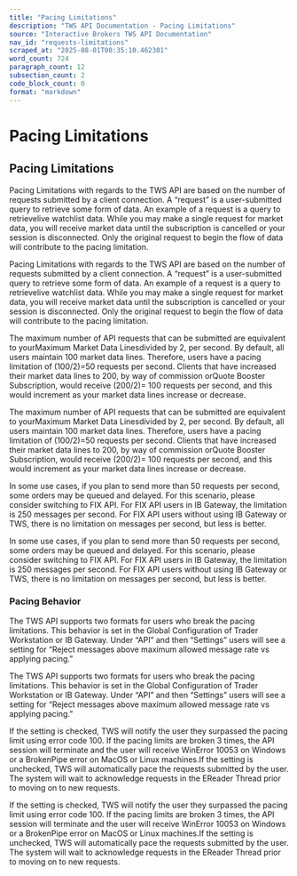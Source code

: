 ```yaml
---
title: "Pacing Limitations"
description: "TWS API Documentation - Pacing Limitations"
source: "Interactive Brokers TWS API Documentation"
nav_id: "requests-limitations"
scraped_at: "2025-08-01T00:35:10.462301"
word_count: 724
paragraph_count: 12
subsection_count: 2
code_block_count: 0
format: "markdown"
---
```


# Pacing Limitations

## Pacing Limitations

Pacing Limitations with regards to the TWS API are based on the number of requests submitted by a client connection. A “request” is a user-submitted query to retrieve some form of data.
An example of a request is a query to retrievelive watchlist data. While you may make a single request for market data, you will receive market data until the subscription is cancelled or your session is disconnected. Only the original request to begin the flow of data will contribute to the pacing limitation.

Pacing Limitations with regards to the TWS API are based on the number of requests submitted by a client connection. A “request” is a user-submitted query to retrieve some form of data.
An example of a request is a query to retrievelive watchlist data. While you may make a single request for market data, you will receive market data until the subscription is cancelled or your session is disconnected. Only the original request to begin the flow of data will contribute to the pacing limitation.

The maximum number of API requests that can be submitted are equivalent to yourMaximum Market Data Linesdivided by 2, per second.
By default, all users maintain 100 market data lines. Therefore, users have a pacing limitation of (100/2)=50 requests per second.
Clients that have increased their market data lines to 200, by way of commission orQuote Booster Subscription, would receive (200/2)= 100 requests per second, and this would increment as your market data lines increase or decrease.

The maximum number of API requests that can be submitted are equivalent to yourMaximum Market Data Linesdivided by 2, per second.
By default, all users maintain 100 market data lines. Therefore, users have a pacing limitation of (100/2)=50 requests per second.
Clients that have increased their market data lines to 200, by way of commission orQuote Booster Subscription, would receive (200/2)= 100 requests per second, and this would increment as your market data lines increase or decrease.

In some use cases, if you plan to send more than 50 requests per second, some orders may be queued and delayed. For this scenario, please consider switching to FIX API.
For FIX API users in IB Gateway, the limitation is 250 messages per second.
For FIX API users without using IB Gateway or TWS, there is no limitation on messages per second, but less is better.

In some use cases, if you plan to send more than 50 requests per second, some orders may be queued and delayed. For this scenario, please consider switching to FIX API.
For FIX API users in IB Gateway, the limitation is 250 messages per second.
For FIX API users without using IB Gateway or TWS, there is no limitation on messages per second, but less is better.

### Pacing Behavior

The TWS API supports two formats for users who break the pacing limitations. This behavior is set in the Global Configuration of Trader Workstation or IB Gateway. Under “API” and then “Settings” users will see a setting for “Reject messages above maximum allowed message rate vs applying pacing.”

The TWS API supports two formats for users who break the pacing limitations. This behavior is set in the Global Configuration of Trader Workstation or IB Gateway. Under “API” and then “Settings” users will see a setting for “Reject messages above maximum allowed message rate vs applying pacing.”

If the setting is checked, TWS will notify the user they surpassed the pacing limit using error code 100. If the pacing limits are broken 3 times, the API session will terminate and the user will receive WinError 10053 on Windows or a BrokenPipe error on MacOS or Linux machines.If the setting is unchecked, TWS will automatically pace the requests submitted by the user. The system will wait to acknowledge requests in the EReader Thread prior to moving on to new requests.

If the setting is checked, TWS will notify the user they surpassed the pacing limit using error code 100. If the pacing limits are broken 3 times, the API session will terminate and the user will receive WinError 10053 on Windows or a BrokenPipe error on MacOS or Linux machines.If the setting is unchecked, TWS will automatically pace the requests submitted by the user. The system will wait to acknowledge requests in the EReader Thread prior to moving on to new requests.